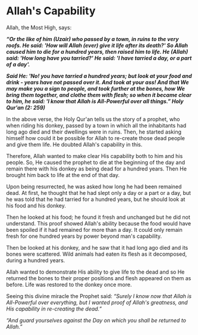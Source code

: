 Allah's Capability
==================

Allah, the Most High, says:

***“Or the like of him (Uzair) who passed by a town, in ruins to the
very roofs. He said: 'How will Allah (ever) give it life after its
death?' So Allah caused him to die for a hundred years, then raised him
to life. He (Allah) said: 'How long have you tarried?' He said: 'I have
tarried a day, or a part of a day'.***

***Said He: 'No! you have tarried a hundred years; but look at your food
and drink - years have not passed over it. And took at your ass! And
that We may make you a sign to people, and took further at the bones,
how We bring them together, and clothe them with flesh; so when it
became clear to him, he said: 'I know that Allah is All-Powerful over
all things.” Holy Qur'an (2: 259)***

In the above verse, the Holy Qur'an tells us the story of a prophet, who
when riding his donkey, passed by a town in which all the inhabitants
had long ago died and their dwellings were in ruins. Then, he started
asking himself how could it be possible for Allah to re-create those
dead people and give them life. He doubted Allah's capability in this.

Therefore, Allah wanted to make clear His capability both to him and his
people. So, He caused the prophet to die at the beginning of the day and
remain there with his donkey as being dead for a hundred years. Then He
brought him back to life at the end of that day.

Upon being resurrected, he was asked how long he had been remained dead.
At first, he thought that he had slept only a day or a part or a day,
but he was told that he had tarried for a hundred years, but he should
look at his food and his donkey.

Then he looked at his food; he found it fresh and unchanged but he did
not understand. This proof showed Allah's ability because the food would
have been spoiled if it had remained for more than a day. It could only
remain fresh for one hundred years by power beyond man's capability.

Then be looked at his donkey, and he saw that it had long ago died and
its bones were scattered. Wild animals had eaten its flesh as it
decomposed, during a hundred years.

Allah wanted to demonstrate His ability to give life to the dead and so
He returned the bones to their proper positions and flesh appeared on
them as before. Life was restored to the donkey once more.

Seeing this divine miracle the Prophet said: *“Surely I know now that
Allah is All-Powerful over everything, but I wanted proof of Allah's
greatness, and His capability in re-creating the dead.”*

*“And guard yourselves against the Day on which you shall be returned to
Allah.”*


